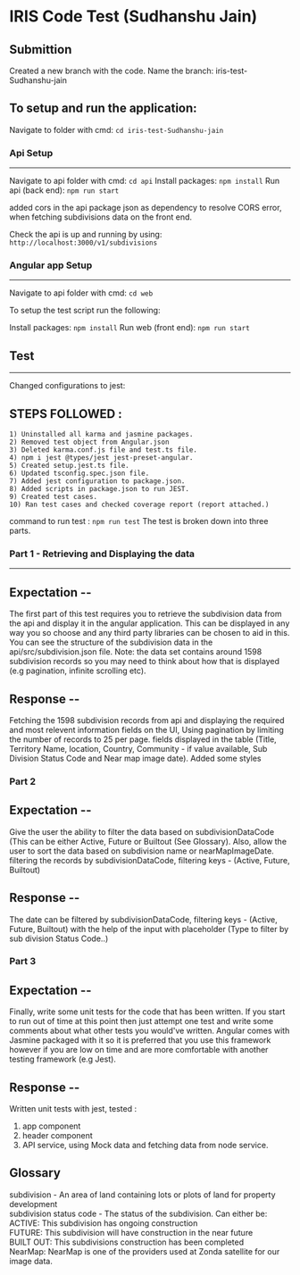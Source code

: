 # IRIS Code Test (Sudhanshu Jain)

## Submittion
 Created a new branch with the code. Name the branch: iris-test-Sudhanshu-jain


To setup and run the application:
---------------------------------
Navigate to folder with cmd: `cd iris-test-Sudhanshu-jain`

### Api Setup
-------------

Navigate to api folder with cmd: `cd api`
Install packages: `npm install`
Run api (back end): `npm run start`

added cors in the api package json as dependency to resolve CORS error, when fetching subdivisions data on the front end.

Check the api is up and running by using:
`http://localhost:3000/v1/subdivisions`

### Angular app Setup
---------------------

Navigate to api folder with cmd: `cd web`

To setup the test script run the following:

Install packages: `npm install`
Run web (front end): `npm run start`

## Test
-------
Changed configurations to jest: 

STEPS FOLLOWED :
----------------
    1) Uninstalled all karma and jasmine packages.
    2) Removed test object from Angular.json
    3) Deleted karma.conf.js file and test.ts file.
    4) npm i jest @types/jest jest-preset-angular.
    5) Created setup.jest.ts file.
    6) Updated tsconfig.spec.json file.
    7) Added jest configuration to package.json.
    8) Added scripts in package.json to run JEST.
    9) Created test cases.
    10) Ran test cases and checked coverage report (report attached.)
command to run test : `npm run test`
The test is broken down into three parts.

### Part 1 - Retrieving and Displaying the data
-----------------------------------------------

Expectation --
--------------
The first part of this test requires you to retrieve the subdivision data from the api and display it in 
the angular application. This can be displayed in any way you so choose and any third party libraries can
be chosen to aid in this. You can see the structure of the subdivision data in the api/src/subdivision.json
file. Note: the data set contains around 1598 subdivision records so you may need to think about how that is 
displayed (e.g pagination, infinite scrolling etc).

Response --
--------------
Fetching the 1598 subdivision records from api and displaying the required and most relevent information fields on the UI, Using pagination by limiting the number of records to 25 per page. 
fields displayed in the table (Title, Territory Name, location, Country, Community - if value available, Sub Division Status Code and Near map image date). Added some styles 

### Part 2
Expectation --
--------------
 Give the user the ability to filter the data based on subdivisionDataCode (This can be either Active, Future 
 or Builtout (See Glossary). Also, allow the user to sort the data based on subdivision name or nearMapImageDate.
 filtering the records by subdivisionDataCode, filtering keys - (Active, Future, Builtout)

Response --
--------------
 The date can be filtered by subdivisionDataCode, filtering keys - (Active, Future, Builtout) with the help of the input with placeholder (Type to filter by sub division Status Code..)

### Part 3
Expectation --
---------------

Finally, write some unit tests for the code that has been written. If you start to run out of time at this point
then just attempt one test and write some comments about what other tests you would've written. Angular comes
with Jasmine packaged with it so it is preferred that you use this framework however if you are low on time and
are more comfortable with another testing framework (e.g Jest).

Response --
------------

Written unit tests with jest, tested : 
1) app component
2) header component
3) API service, using Mock data and fetching data from node service.

## Glossary

subdivision - An area of land containing lots or plots of land for property development <br />
subdivision status code - The status of the subdivision. Can either be: <br />
ACTIVE: This subdivision has ongoing construction <br />
FUTURE: This subdivision will have construction in the near future <br />
BUILT OUT: This subdivisions construction has been completed <br />
NearMap: NearMap is one of the providers used at Zonda satellite for our image data. <br />

